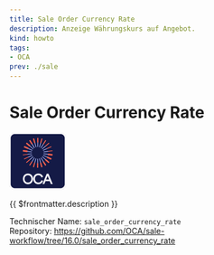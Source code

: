 ```yaml
---
title: Sale Order Currency Rate
description: Anzeige Währungskurs auf Angebot.
kind: howto
tags:
- OCA
prev: ./sale
---
```

# Sale Order Currency Rate
![icon_oca_app](attachments/icon_oca_app.png)

{{ $frontmatter.description }}

Technischer Name: `sale_order_currency_rate`\
Repository: <https://github.com/OCA/sale-workflow/tree/16.0/sale_order_currency_rate>
